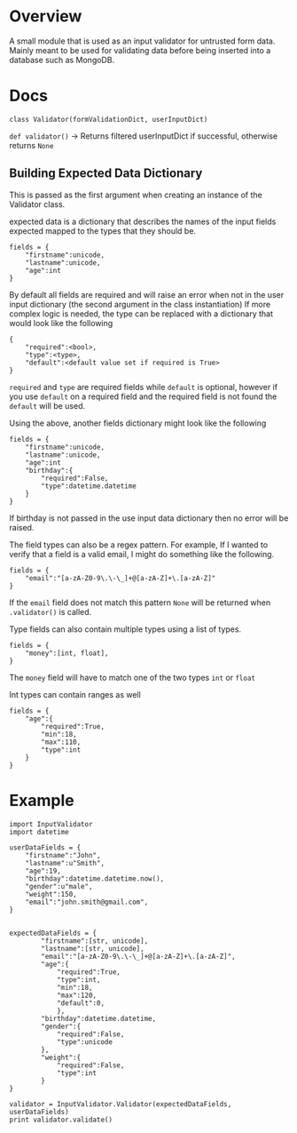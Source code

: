 Overview
========

A small module that is used as an input validator for untrusted form data. Mainly meant to be used for validating data before being inserted into a database such as MongoDB. 


Docs
===

`class Validator(formValidationDict, userInputDict)`

`def validator()` -> Returns filtered userInputDict if successful, otherwise returns `None`


Building Expected Data Dictionary
---------------------------------

This is passed as the first argument when creating an instance of the Validator class. 

expected data is a dictionary that describes the names of the input fields expected mapped to the types that they should be.

    fields = {
        "firstname":unicode,
        "lastname":unicode,
        "age":int
    }

By default all fields are required and will raise an error when not in the user input dictionary (the second argument in the class instantiation)
If more complex logic is needed, the type can be replaced with a dictionary that would look like the following

    {
        "required":<bool>,
        "type":<type>,
        "default":<default value set if required is True>
    }

`required` and `type` are required fields while `default` is optional, however if you use `default` on a required field and the required field is not found the `default` will be used.

Using the above, another fields dictionary might look like the following

    fields = {
        "firstname":unicode,
        "lastname":unicode,
        "age":int
        "birthday":{
            "required":False,
            "type":datetime.datetime
        }
    }


If birthday is not passed in the use input data dictionary then no error will be raised.

The field types can also be a regex pattern. For example, If I wanted to verify that a field is a valid email, I might do something like the following.

    fields = {
        "email":"[a-zA-Z0-9\.\-\_]+@[a-zA-Z]+\.[a-zA-Z]"
    }

If the `email` field does not match this pattern `None` will be returned when `.validator()` is called.


Type fields can also contain multiple types using a list of types.

    fields = {
        "money":[int, float],
    }


The `money` field will have to match one of the two types `int` or `float`

Int types can contain ranges as well

    fields = {
        "age":{
            "required":True,
            "min":18,
            "max":110,
            "type":int
        }
    }

Example
=======

    import InputValidator
    import datetime

    userDataFields = {
        "firstname":"John",
        "lastname":u"Smith",
        "age":19,                                                                                                                                                                                        
        "birthday":datetime.datetime.now(),
        "gender":u"male",
        "weight":150,
        "email":"john.smith@gmail.com",
    }


    expectedDataFields = {
            "firstname":[str, unicode],
            "lastname":[str, unicode],
            "email":"[a-zA-Z0-9\.\-\_]+@[a-zA-Z]+\.[a-zA-Z]",
            "age":{
                "required":True,
                "type":int,
                "min":18,
                "max":120,
                "default":0,
                },
            "birthday":datetime.datetime,
            "gender":{
                "required":False,
                "type":unicode
            },
            "weight":{
                "required":False,
                "type":int
            }
    }

    validator = InputValidator.Validator(expectedDataFields, userDataFields)
    print validator.validate()
